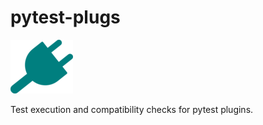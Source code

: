 pytest-plugs
============

![plug](static/electrical-plug-th.png)

Test execution and compatibility checks for pytest plugins.
